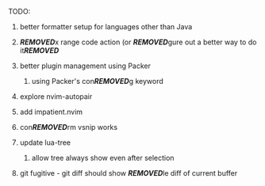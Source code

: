 TODO:

1. better formatter setup for languages other than Java
1. ***REMOVED***x range code action (or ***REMOVED***gure out a better way to do it***REMOVED***
1. better plugin management using Packer
    1. using Packer's con***REMOVED***g keyword
1. explore nvim-autopair
1. add impatient.nvim
1. con***REMOVED***rm vsnip works
1. update lua-tree
    1. allow tree always show even after selection

1. git fugitive - git diff should show ***REMOVED***le diff of current buffer
